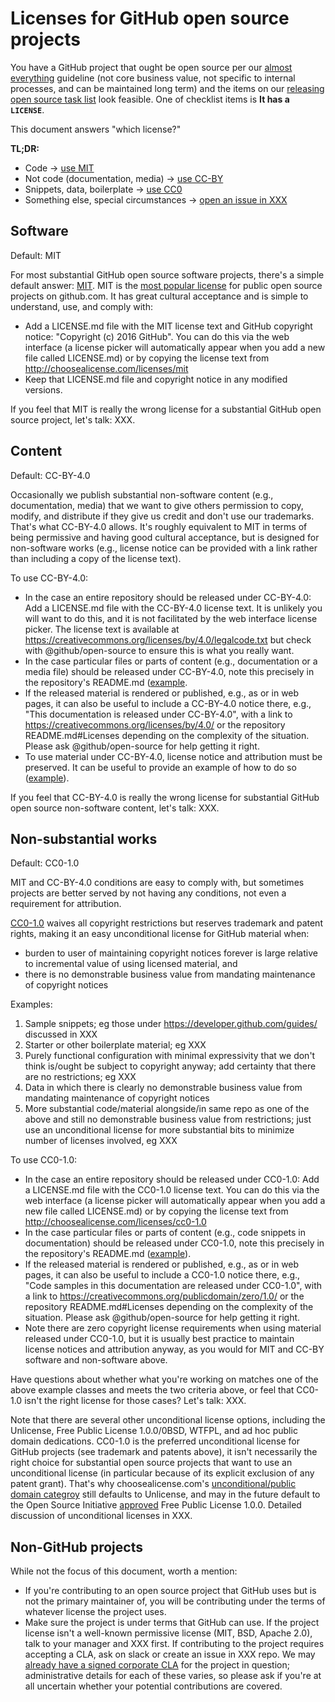 # Licenses for GitHub open source projects

You have a GitHub project that ought be open source per our [almost everything](XXX) guideline (not core business value, not specific to internal processes, and can be maintained long term) and the items on our [releasing open source task list](releasing.md) look feasible. One of checklist items is **It has a `LICENSE`**.

This document answers "which license?"

**TL;DR:**

- Code → [use MIT](#software)
- Not code (documentation, media) → [use CC-BY](#content)
- Snippets, data, boilerplate → [use CC0](#non-substantial-works)
- Something else, special circumstances → [open an issue in XXX](XXX)

## Software

Default: MIT

For most substantial GitHub open source software projects, there's a simple default answer: [MIT](http://choosealicense.com/licenses/mit/). MIT is the [most popular license](https://github.com/blog/1964-open-source-license-usage-on-github-com) for public open source projects on github.com. It has great cultural acceptance and is simple to understand, use, and comply with:

* Add a LICENSE.md file with the MIT license text and GitHub copyright notice: "Copyright (c) 2016 GitHub". You can do this via the web interface (a license picker will automatically appear when you add a new file called LICENSE.md) or by copying the license text from http://choosealicense.com/licenses/mit
* Keep that LICENSE.md file and copyright notice in any modified versions.

If you feel that MIT is really the wrong license for a substantial GitHub open source project, let's talk: XXX.

## Content

Default: CC-BY-4.0

Occasionally we publish substantial non-software content (e.g., documentation, media) that we want to give others permission to copy, modify, and distribute if they give us credit and don't use our trademarks. That's what CC-BY-4.0 allows. It's roughly equivalent to MIT in terms of being permissive and having good cultural acceptance, but is designed for non-software works (e.g., license notice can be provided with a link rather than including a copy of the license text).

To use CC-BY-4.0:

* In the case an entire repository should be released under CC-BY-4.0: Add a LICENSE.md file with the CC-BY-4.0 license text. It is unlikely you will want to do this, and it is not facilitated by the web interface license picker. The license text is available at https://creativecommons.org/licenses/by/4.0/legalcode.txt but check with @github/open-source to ensure this is what you really want.
* In the case particular files or parts of content (e.g., documentation or a media file) should be released under CC-BY-4.0, note this precisely in the repository's README.md ([example](XXX).
* If the released material is rendered or published, e.g., as or in web pages, it can also be useful to include a CC-BY-4.0 notice there, e.g., "This documentation is released under CC-BY-4.0", with a link to https://creativecommons.org/licenses/by/4.0/ or the repository README.md#Licenses depending on the complexity of the situation. Please ask @github/open-source for help getting it right.
* To use material under CC-BY-4.0, license notice and attribution must be preserved. It can be useful to provide an example of how to do so ([example](XXX)).

If you feel that CC-BY-4.0 is really the wrong license for substantial GitHub open source non-software content, let's talk: XXX.

## Non-substantial works

Default: CC0-1.0

MIT and CC-BY-4.0 conditions are easy to comply with, but sometimes projects are better served by not having any conditions, not even a requirement for attribution.

[CC0-1.0](http://choosealicense.com/licenses/cc0-1.0/) waives all copyright restrictions but reserves trademark and patent rights, making it an easy unconditional license for GitHub material when:

* burden to user of maintaining copyright notices forever is large relative to incremental value of using licensed material, and
* there is no demonstrable business value from mandating maintenance of copyright notices

Examples:

1. Sample snippets; eg those under https://developer.github.com/guides/ discussed in XXX
2. Starter or other boilerplate material; eg XXX
3. Purely functional configuration with minimal expressivity that we don't think is/ought be subject to copyright anyway; add certainty that there are no restrictions; eg XXX
4. Data in which there is clearly no demonstrable business value from mandating maintenance of copyright notices
5. More substantial code/material alongside/in same repo as one of the above and still no demonstrable business value from restrictions; just use an unconditional license for more substantial bits to minimize number of licenses involved, eg  XXX

To use CC0-1.0:

* In the case an entire repository should be released under CC0-1.0: Add a LICENSE.md file with the CC0-1.0 license text. You can do this via the web interface (a license picker will automatically appear when you add a new file called LICENSE.md) or by copying the license text from http://choosealicense.com/licenses/cc0-1.0
* In the case particular files or parts of content (e.g., code snippets in documentation) should be released under CC0-1.0, note this precisely in the repository's README.md ([example](XXX)).
* If the released material is rendered or published, e.g., as or in web pages, it can also be useful to include a CC0-1.0 notice there, e.g., "Code samples in this documentation are released under CC0-1.0", with a link to https://creativecommons.org/publicdomain/zero/1.0/ or the repository README.md#Licenses depending on the complexity of the situation. Please ask @github/open-source for help getting it right.
* Note there are zero copyright license requirements when using material released under CC0-1.0, but it is usually best practice to maintain license notices and attribution anyway, as you would for MIT and CC-BY software and non-software above.

Have questions about whether what you're working on matches one of the above example classes and meets the two criteria above, or feel that CC0-1.0 isn't the right license for those cases? Let's talk: XXX.

Note that there are several other unconditional license options, including the Unlicense, Free Public License 1.0.0/0BSD, WTFPL, and ad hoc public domain dedications. CC0-1.0 is the preferred unconditional license for GitHub projects (see trademark and patents above), it isn't necessarily the right choice for substantial open source projects that want to use an unconditional license (in particular because of its explicit exclusion of any patent grant). That's why choosealicense.com's [unconditional/public domain categroy](http://choosealicense.com/licenses/) still defaults to Unlicense, and may in the future default to the Open Source Initiative [approved](https://opensource.org/licenses/FPL-1.0.0) Free Public License 1.0.0. Detailed discussion of unconditional licenses in XXX.

## Non-GitHub projects

While not the focus of this document, worth a mention:

* If you're contributing to an open source project that GitHub uses but is not the primary maintainer of, you will be contributing under the terms of whatever license the project uses.
* Make sure the project is under terms that GitHub can use. If the project license isn't a well-known permissive license (MIT, BSD, Apache 2.0), talk to your manager and XXX first. If contributing to the project requires accepting a CLA, ask on slack or create an issue in XXX repo. We may [already have a signed corporate CLA](XXX) for the project in question; administrative details for each of these varies, so please ask if you're at all uncertain whether your potential contributions are covered.
